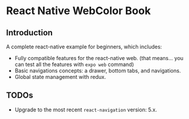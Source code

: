 React Native WebColor Book
==========================

Introduction
------------

A complete react-native example for beginners, which includes:

- Fully compatible features for the react-native web.
  (that means... you can test all the features with `expo web` command)
- Basic navigations concepts: a drawer, bottom tabs, and navigations.
- Global state management with redux.

TODOs
-----
- Upgrade to the most recent `react-navigation` version: 5.x.
